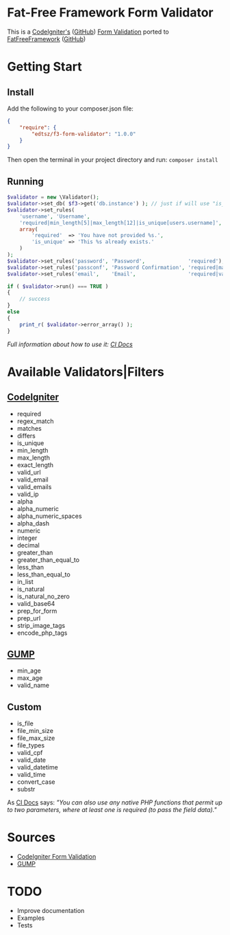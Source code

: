 Fat-Free Framework Form Validator
============================
This is a [CodeIgniter's](https://codeigniter.com/) ([GitHub](https://github.com/bcit-ci/CodeIgniter)) [Form Validation](https://github.com/bcit-ci/CodeIgniter/blob/3.1-stable/system/libraries/Form_validation.php) ported to [FatFreeFramework](https://fatfreeframework.com/) ([GitHub](https://github.com/bcosca/fatfree))

# Getting Start
## Install

Add the following to your composer.json file:
```json
{
    "require": {
        "edtsz/f3-form-validator": "1.0.0"
    }
}
```
Then open the terminal in your project directory and run: `composer install`

## Running
```php
$validator = new \Validator();
$validator->set_db( $f3->get('db.instance') ); // just if will use "is_unique"
$validator->set_rules(
	'username', 'Username',
	'required|min_length[5]|max_length[12]|is_unique[users.username]',
	array(
		'required'  => 'You have not provided %s.',
		'is_unique' => 'This %s already exists.'
	)
);
$validator->set_rules('password', 'Password',              'required');
$validator->set_rules('passconf', 'Password Confirmation', 'required|matches[password]');
$validator->set_rules('email',    'Email',                 'required|valid_email|is_unique[users.email]');

if ( $validator->run() === TRUE )
{
	// success
}
else
{
	print_r( $validator->error_array() );
}
```

_Full information about how to use it: [CI Docs](https://codeigniter.com/user_guide/libraries/form_validation.html)_

# Available Validators|Filters
## [CodeIgniter](https://codeigniter.com/user_guide/libraries/form_validation.html)
 - required
 - regex_match
 - matches
 - differs
 - is_unique
 - min_length
 - max_length
 - exact_length
 - valid_url
 - valid_email
 - valid_emails
 - valid_ip
 - alpha
 - alpha_numeric
 - alpha_numeric_spaces
 - alpha_dash
 - numeric
 - integer
 - decimal
 - greater_than
 - greater_than_equal_to
 - less_than
 - less_than_equal_to
 - in_list
 - is_natural
 - is_natural_no_zero
 - valid_base64
 - prep_for_form
 - prep_url
 - strip_image_tags
 - encode_php_tags

## [GUMP](https://github.com/Wixel/GUMP)
 - min_age
 - max_age
 - valid_name

## Custom
 - is_file
 - file_min_size
 - file_max_size
 - file_types
 - valid_cpf
 - valid_date
 - valid_datetime
 - valid_time
 - convert_case
 - substr

As [CI Docs](https://codeigniter.com/user_guide/libraries/form_validation.html) says: _"You can also use any native PHP functions that permit up to two parameters, where at least one is required (to pass the field data)."_

# Sources
 - [CodeIgniter Form Validation](https://github.com/bcit-ci/CodeIgniter/blob/3.1-stable/system/libraries/Form_validation.php)
 - [GUMP](https://github.com/Wixel/GUMP)

# TODO
 - Improve documentation
 - Examples
 - Tests
